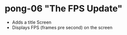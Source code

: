 # pong-06 "The FPS Update"

 * Adds a title Screen
 * Displays FPS (frames pre second) on the screen
